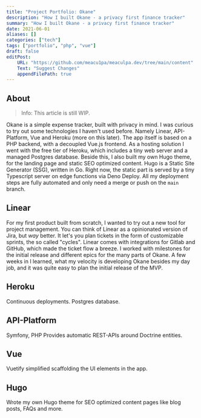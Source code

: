 ```yaml
---
title: "Project Portfolio: Okane"
description: "How I built Okane - a privacy first finance tracker"
summary: "How I built Okane - a privacy first finance tracker"
date: 2021-06-01
aliases: []
categories: ["tech"]
tags: ["portfolio", "php", "vue"]
draft: false
editPost:
    URL: "https://github.com/meacu1pa/meaculpa.dev/tree/main/content"
    Text: "Suggest Changes"
    appendFilePath: true
---
```


## About

> Info: This article is still WIP.

Okane is a simple expense tracker, built with privacy in mind. I was curious to try out some technologies I haven't used before. Namely Linear, API-Platform, Vue and Heroku (more on this later). The app itself is based on a PHP backend, with a decoupled Vue.js frontend. As a hosting solution I went with the free tier of Heroku, which includes a tiny web server and a managed Postgres database. Beside this, I also built my own Hugo theme, for the landing page and static SEO optimized content. Hugo is a Static Site Generator (SSG), written in Go. Right now, the static part is served by a tiny Typescript server on edge functions via Deno Deploy. All my deployment steps are fully automated and only need a merge or push on the `main` branch.

## Linear

For my first product built from scratch, I wanted to try out a new tool for project management. You can think of Linear as a opinionated version of Jira, but *way* better. It let's you plan tickets in the form of customizable sprints, the so called "cycles". Linear comes with integrations for Gitlab and GitHub, which made the ticket flow a breeze. I worked with milestones for the initial release and different epics for the many parts of Okane. A few weeks in I learned, what my velocity is developing Okane besides my day job, and it was quite easy to plan the initial release of the MVP.

## Heroku

Continuous deployments. Postgres database.

## API-Platform

Symfony, PHP
Provides automatic REST-APIs around Doctrine entities.

## Vue

Vuetify simplified scaffolding the UI elements in the app.

## Hugo

Wrote my own Hugo theme for SEO optimized content pages like blog posts, FAQs and more.
